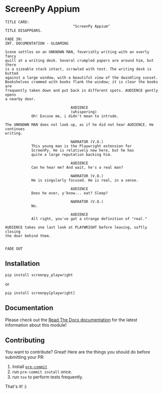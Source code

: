 ScreenPy Appium
===============
```
TITLE CARD:
                               "ScreenPy Appium"
TITLE DISAPPEARS.
                                                                      FADE IN:
INT. DOCUMENTATION - GLOAMING

Scene settles on an UNKNOWN MAN, feverishly writing with an overly fancy
quill at a writing desk. Several crumpled papers are around him, but there
is a sizeable stack intact, scrawled with text. The writing desk is butted
against a large window, with a beautiful view of the dwindling sunset.
Bookshelves crammed with books flank the window; it is clear the books are
frequently taken down and put back in different spots. AUDIENCE gently opens
a nearby door.

                              AUDIENCE
                              (whispering)
            Oh! Excuse me, i didn't mean to intrude.

The UNKNOWN MAN does not look up, as if he did not hear AUDIENCE. He continues
writing.

                              NARRATOR (V.O.)
            This young man is the Playwright extension for
            ScreenPy. He is relatively new here, but he has
            quite a large reputation backing him.

                              AUDIENCE
            Can he hear me? And wait, he's a real man?

                              NARRATOR (V.O.)
            He is singularly focused. He is real, in a sense.

                              AUDIENCE
            Does he ever, y'know... eat? Sleep?

                              NARRATOR (V.O.)
            No.

                              AUDIENCE
            All right, you've got a strange definition of "real."

AUDIENCE takes one last look at PLAYWRIGHT before leaving, softly closing
the door behind them.

                                                                      FADE OUT
```


Installation
------------
    pip install screenpy_playwright

or

    pip install screenpy[playwright]


Documentation
----------
Please check out the [Read The Docs documentation](https://screenpy-playwright-docs.readthedocs.io/en/latest/)
for the latest information about this module!


Contributing
------------
You want to contribute? Great! Here are the things you should do before submitting your PR:

1. Install [`pre-commit`](https://pre-commit.com/)
1. run `pre-commit install` once.
1. run `tox` to perform tests frequently.

That's it! :)
